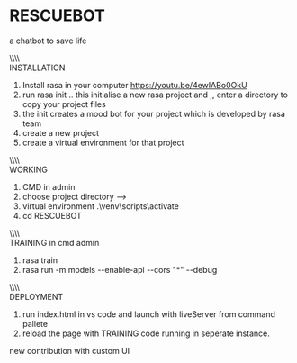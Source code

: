 # RESCUEBOT
a chatbot to save life 

\\\\\\\\\
INSTALLATION 

1) Install rasa in your computer  https://youtu.be/4ewIABo0OkU
2) run rasa init   .. this initialise a new rasa project and ,, enter a directory to copy your project files
3) the init creates a mood bot for your project which is developed by rasa team
4) create a new project
5) create a virtual environment for that project

\\\\\\\\\
WORKING
1) CMD in admin 
2) choose project directory -->
3) virtual environment 
    .\venv\scripts\activate
4) cd RESCUEBOT

\\\\\\\\\
TRAINING in cmd admin
1) rasa train
2) rasa run -m models --enable-api --cors "*" --debug

\\\\\\\\\
DEPLOYMENT
1) run index.html in vs code and launch with liveServer from command pallete
2) reload the page with TRAINING code running in seperate instance.


new contribution with custom UI 

